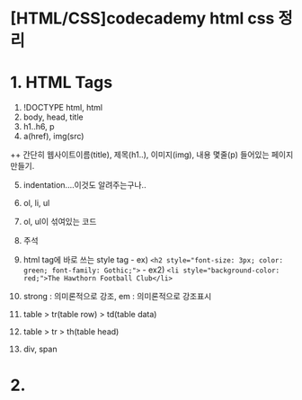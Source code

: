[HTML/CSS]codecademy html css 정리
===================

# 1. HTML Tags

  1. !DOCTYPE html, html
  2. body, head, title
  3. h1..h6, p
  4. a(href), img(src)

  ++ 간단히 웹사이트이름(title), 제목(h1..), 이미지(img), 내용 몇줄(p) 들어있는 페이지 만들기.

  5. indentation....이것도 알려주는구나..
  6. ol, li, ul
  7. ol, ul이 섞여있는 코드
  8. 주석
  9. html tag에 바로 쓰는 style tag
    - ex) `<h2 style="font-size: 3px; color: green; font-family: Gothic;">`
    - ex2) `<li style="background-color: red;">The Hawthorn Football Club</li>`

  10. strong : 의미론적으로 강조, em : 의미론적으로 강조표시

  11. table > tr(table row) > td(table data)
  12. table > tr > th(table head)

  13. div, span

# 2.
